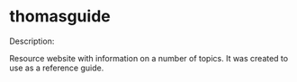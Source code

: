 # thomasguide

Description:

Resource website with information on a number of topics. It was created to use as a reference guide.
